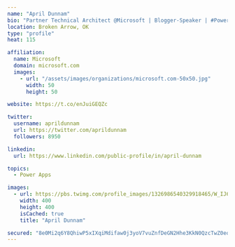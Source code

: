 ```yaml
---
name: "April Dunnam"
bio: "Partner Technical Architect @Microsoft | Blogger-Speaker | #PowerApps, #PowerAutomate, #Office365, #SharePoint | #WIT | #Karaoke Queen"
location: Broken Arrow, OK
type: "profile"
heat: 115

affiliation:
  name: Microsoft
  domain: microsoft.com
  images:
    - url: "/assets/images/organizations/microsoft.com-50x50.jpg"
      width: 50
      height: 50

website: https://t.co/enJuiGEQZc

twitter:
  username: aprildunnam
  url: https://twitter.com/aprildunnam
  followers: 8950

linkedin:
  url: https://www.linkedin.com/public-profile/in/april-dunnam

topics:
  - Power Apps

images:
  - url: https://pbs.twimg.com/profile_images/1326986540329918465/W_IJ6Ih2_400x400.jpg
    width: 400
    height: 400
    isCached: true
    title: "April Dunnam"

secured: "8e0Mi2q6Y8QhiwP5xIXqiMdifaw0j3yoV7vuZnfDeGN2Hhe3KkN0QzcTwZ0eqriY7igis/nf+648aLenITJCInmzUm63o7uxmlMvSCYfIVbNGCT2jcUWlMOUGikXqgRmixw0TB/3a0WeysMDKfnxKg0NZkVdpmtRmRLQYmSNmwQKxmgU8kZHhoSVMPi2Ww5GiRi+KySDJBqNgcrC0RsKw9C+H0iVbzBiTppydPmK5DgaBO8MgYptRjDYtI1V0DFdhLepJ/+pCqyLJqFm7nET9Qm61afp5CtMPwlRw6G925Lxp+anDqWmx2mYcg2BYe3O+VF1w0cF0QKHFW1jRw6IdKjqOWlE6u5OgbXWhpsuxS2ZnwQ58V4j0LSAYdxDxAUhvm5FXzdbBlK/xcrDPMke4mxZAMScz1R8aXk4eReajm0=;fichilpTkoy4KTY4JytXaw=="
---
```


